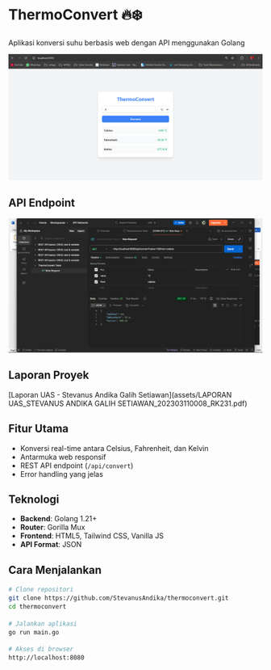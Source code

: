 # ThermoConvert 🔥❄️

Aplikasi konversi suhu berbasis web dengan API menggunakan Golang

![Demo ThermoConvert](assets/UI.png)

## API Endpoint
![API Test](assets/API_TEST.png)

## Laporan Proyek
[Laporan UAS - Stevanus Andika Galih Setiawan](assets/LAPORAN UAS_STEVANUS ANDIKA GALIH SETIAWAN_202303110008_RK231.pdf)

## Fitur Utama
- Konversi real-time antara Celsius, Fahrenheit, dan Kelvin
- Antarmuka web responsif
- REST API endpoint (`/api/convert`)
- Error handling yang jelas

## Teknologi
- **Backend**: Golang 1.21+
- **Router**: Gorilla Mux
- **Frontend**: HTML5, Tailwind CSS, Vanilla JS
- **API Format**: JSON

## Cara Menjalankan
```bash
# Clone repositori
git clone https://github.com/StevanusAndika/thermoconvert.git
cd thermoconvert

# Jalankan aplikasi
go run main.go

# Akses di browser
http://localhost:8080